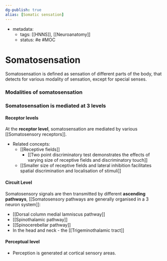 ```yaml
---
dg-publish: true
alias: [Somatic sensation]
---
```

- metadata:
	- tags: [[HNNS]], [[Neuroanatomy]]
	- status: #e #MOC 
# Somatosensation
Somatosensation is defined as sensation of different parts of the body, that detects for various modality of sensation, except for special senses.
### Modalities of somatosensation

### Somatosensation is mediated at 3 levels
#### Receptor levels
At the **receptor level**, somatosensation are mediated by various [[Somatosensory receptors]].
- Related concepts:
	- [[Receptive fields]]
		- [[Two point discriminatory test demonstrates the effects of varying size of receptive fields and discriminatory touch]]
	- [[Smaller size of receptive fields and lateral inhibition facilitates spatial discrimination and localisation of stimuli]]
#### Circuit Level
Somatosensory signals are then transmitted by different **ascending pathways**, [[Somatosensory pathways are generally organised in a 3 neuron system]]:
- [[Dorsal column medial lamniscus pathway]]
- [[Spinothalamic pathway]]
- [[Spinocerebellar pathway]]
- In the head and neck - the [[Trigeminothalamic tract]]
#### Perceptual level
- Perception is generated at cortical sensory areas.
